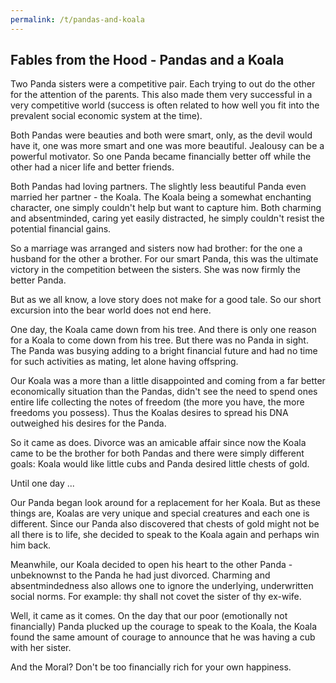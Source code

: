 ```yaml
---
permalink: /t/pandas-and-koala
---
```


## Fables from the Hood - Pandas and a Koala

Two Panda sisters were a competitive pair. Each trying to out do the other for the attention of the parents. This also made them very successful in a very competitive world (success is often related to how well you fit into the prevalent social economic system at the time).

Both Pandas were beauties and both were smart, only, as the devil would have it, one was more smart and one was more beautiful. Jealousy can be a powerful motivator. So one Panda became financially better off while the other had a nicer life and better friends.

Both Pandas had loving partners. The slightly less beautiful Panda even married her partner - the Koala. The Koala being a somewhat enchanting character, one simply couldn't help but want to capture him. Both charming and absentminded, caring yet easily distracted, he simply couldn't resist the potential financial gains.

So a marriage was arranged and sisters now had brother: for the one a husband for the other a brother. For our smart Panda, this was the ultimate victory in the competition between the sisters. She was now firmly the better Panda.

But as we all know, a love story does not make for a good tale. So our short excursion into the bear world does not end here.

One day, the Koala came down from his tree. And there is only one reason for a Koala to come down from his tree. But there was no Panda in sight. The Panda was busying adding to a bright financial future and had no time for such activities as mating, let alone having offspring.

Our Koala was a more than a little disappointed and coming from a far better economically situation than the Pandas, didn't see the need to spend ones entire life collecting the notes of freedom (the more you have, the more freedoms you possess). Thus the Koalas desires to spread his DNA outweighed his desires for the Panda.

So it came as does. Divorce was an amicable affair since now the Koala came to be the brother for both Pandas and there were simply different goals: Koala would like little cubs and Panda desired little chests of gold.

Until one day ...

Our Panda began look around for a replacement for her Koala. But as these things are, Koalas are very unique and special creatures and each one is different. Since our Panda also discovered that chests of gold might not be all there is to life, she decided to speak to the Koala again and perhaps win him back.

Meanwhile, our Koala decided to open his heart to the other Panda - unbeknownst to the Panda he had just divorced. Charming and absentmindedness also allows one to ignore the underlying, underwritten social norms. For example: thy shall not covet the sister of thy ex-wife.

Well, it came as it comes. On the day that our poor (emotionally not financially) Panda plucked up the courage to speak to the Koala, the Koala found the same amount of courage to announce that he was having a cub with her sister.

And the Moral? Don't be too financially rich for your own happiness.
